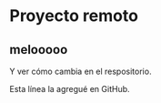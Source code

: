 # Proyecto remoto
## melooooo

Y ver cómo cambia en el respositorio.

Esta línea la agregué en GitHub.
